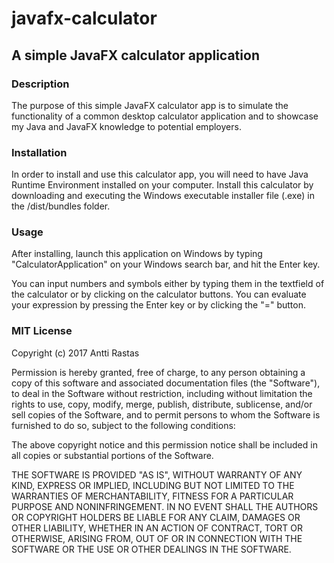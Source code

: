 # javafx-calculator
<h2>A simple JavaFX calculator application</h2>


<h3>Description</h3>

The purpose of this simple JavaFX calculator app is to simulate the functionality of a common desktop calculator application
and to showcase my Java and JavaFX knowledge to potential employers.


<h3>Installation</h3>

In order to install and use this calculator app, you will need to have Java Runtime Environment installed on your computer.
Install this calculator by downloading and executing the Windows executable installer file (.exe) in the /dist/bundles folder.


<h3>Usage</h3>

After installing, launch this application on Windows by typing "CalculatorApplication" on your Windows search bar, and hit
the Enter key. 

You can input numbers and symbols either by typing them in the textfield of the calculator or by clicking on the calculator
buttons. You can evaluate your expression by pressing the Enter key or by clicking the "=" button.



<h3>MIT License</h3>

Copyright (c) 2017 Antti Rastas

Permission is hereby granted, free of charge, to any person obtaining a copy
of this software and associated documentation files (the "Software"), to deal
in the Software without restriction, including without limitation the rights
to use, copy, modify, merge, publish, distribute, sublicense, and/or sell
copies of the Software, and to permit persons to whom the Software is
furnished to do so, subject to the following conditions:

The above copyright notice and this permission notice shall be included in all
copies or substantial portions of the Software.

THE SOFTWARE IS PROVIDED "AS IS", WITHOUT WARRANTY OF ANY KIND, EXPRESS OR
IMPLIED, INCLUDING BUT NOT LIMITED TO THE WARRANTIES OF MERCHANTABILITY,
FITNESS FOR A PARTICULAR PURPOSE AND NONINFRINGEMENT. IN NO EVENT SHALL THE
AUTHORS OR COPYRIGHT HOLDERS BE LIABLE FOR ANY CLAIM, DAMAGES OR OTHER
LIABILITY, WHETHER IN AN ACTION OF CONTRACT, TORT OR OTHERWISE, ARISING FROM,
OUT OF OR IN CONNECTION WITH THE SOFTWARE OR THE USE OR OTHER DEALINGS IN THE
SOFTWARE.
